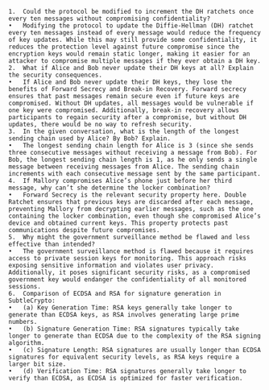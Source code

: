 	1.	Could the protocol be modified to increment the DH ratchets once every ten messages without compromising confidentiality?
	•	Modifying the protocol to update the Diffie-Hellman (DH) ratchet every ten messages instead of every message would reduce the frequency of key updates. While this may still provide some confidentiality, it reduces the protection level against future compromise since the encryption keys would remain static longer, making it easier for an attacker to compromise multiple messages if they ever obtain a DH key.
	2.	What if Alice and Bob never update their DH keys at all? Explain the security consequences.
	•	If Alice and Bob never update their DH keys, they lose the benefits of Forward Secrecy and Break-in Recovery. Forward secrecy ensures that past messages remain secure even if future keys are compromised. Without DH updates, all messages would be vulnerable if one key were compromised. Additionally, break-in recovery allows participants to regain security after a compromise, but without DH updates, there would be no way to refresh security.
	3.	In the given conversation, what is the length of the longest sending chain used by Alice? By Bob? Explain.
	•	The longest sending chain length for Alice is 3 (since she sends three consecutive messages without receiving a message from Bob). For Bob, the longest sending chain length is 1, as he only sends a single message between receiving messages from Alice. The sending chain increments with each consecutive message sent by the same participant.
	4.	If Mallory compromises Alice’s phone just before her third message, why can’t she determine the locker combination?
	•	Forward Secrecy is the relevant security property here. Double Ratchet ensures that previous keys are discarded after each message, preventing Mallory from decrypting earlier messages, such as the one containing the locker combination, even though she compromised Alice’s device and obtained current keys. This property protects past communications despite future compromises.
	5.	Why might the government surveillance method be flawed and less effective than intended?
	•	The government surveillance method is flawed because it requires access to private session keys for monitoring. This approach risks exposing sensitive information and violates user privacy. Additionally, it poses significant security risks, as a compromised government key would endanger the confidentiality of all monitored sessions.
	6.	Comparison of ECDSA and RSA for signature generation in SubtleCrypto:
	•	(a) Key Generation Time: RSA keys generally take longer to generate than ECDSA keys, as RSA involves generating large prime numbers.
	•	(b) Signature Generation Time: RSA signatures typically take longer to generate than ECDSA due to the complexity of the RSA signing algorithm.
	•	(c) Signature Length: RSA signatures are usually longer than ECDSA signatures for equivalent security levels, as RSA keys require a larger bit size.
	•	(d) Verification Time: RSA signatures generally take longer to verify than ECDSA, as ECDSA is optimized for faster verification.
